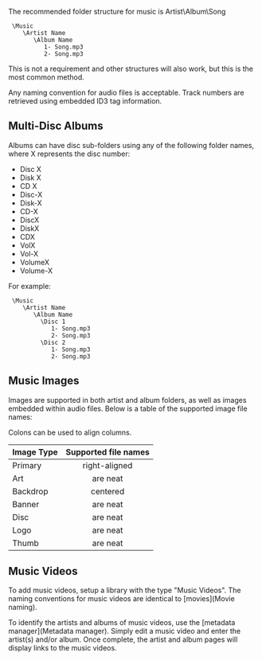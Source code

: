 The recommended folder structure for music is Artist\Album\Song

```
 \Music
    \Artist Name
       \Album Name
          1- Song.mp3
          2- Song.mp3
```

This is not a requirement and other structures will also work, but this is the most common method.

Any naming convention for audio files is acceptable. Track numbers are retrieved using embedded ID3 tag information. 

## Multi-Disc Albums

Albums can have disc sub-folders using any of the following folder names, where X represents the disc number:
 
- Disc X
- Disk X
- CD X
- Disc-X
- Disk-X
- CD-X
- DiscX
- DiskX
- CDX
- VolX
- Vol-X
- VolumeX
- Volume-X

For example:

```
 \Music
    \Artist Name
       \Album Name
         \Disc 1
            1- Song.mp3
            2- Song.mp3
         \Disc 2
            1- Song.mp3
            2- Song.mp3
```

## Music Images

Images are supported in both artist and album folders, as well as images embedded within audio files. Below is a table of the supported image file names:

Colons can be used to align columns.

| Image Type | Supported file names  |
| ------------- |:-------------:|
| Primary      | right-aligned |
| Art | are neat      |
| Backdrop      | centered      |
| Banner | are neat      |
| Disc | are neat      |
| Logo | are neat      |
| Thumb | are neat      |



## Music Videos

To add music videos, setup a library with the type "Music Videos". The naming conventions for music videos are identical to [movies](Movie naming).

To identify the artists and albums of music videos, use the [metadata manager](Metadata manager). Simply edit a music video and enter the artist(s) and/or album. Once complete, the artist and album pages will display links to the music videos.